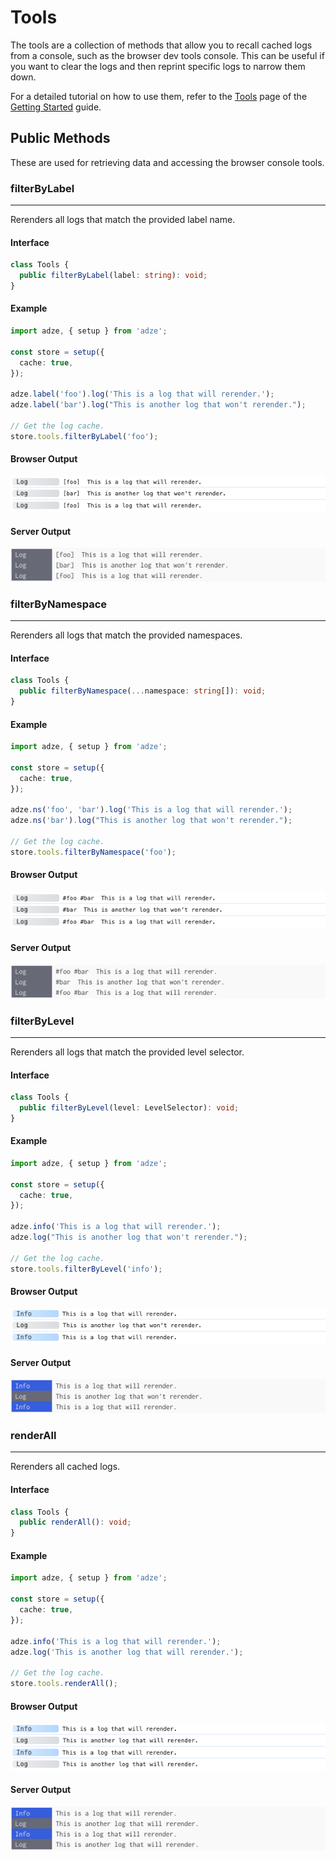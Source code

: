 # Tools

The tools are a collection of methods that allow you to recall cached logs from a console, such as
the browser dev tools console. This can be useful if you want to clear the logs and then reprint
specific logs to narrow them down.

For a detailed tutorial on how to use them, refer to the [Tools](../getting-started/tools.md) page
of the [Getting Started](../getting-started/introduction.md) guide.

## Public Methods

These are used for retrieving data and accessing the browser console tools.

### filterByLabel

---

Rerenders all logs that match the provided label name.

#### Interface

```typescript
class Tools {
  public filterByLabel(label: string): void;
}
```

#### Example

```typescript
import adze, { setup } from 'adze';

const store = setup({
  cache: true,
});

adze.label('foo').log('This is a log that will rerender.');
adze.label('bar').log("This is another log that won't rerender.");

// Get the log cache.
store.tools.filterByLabel('foo');
```

#### Browser Output

![filterByLabel tool method example browser output](./examples/tools/filterByLabel-example-browser.png)

#### Server Output

![filterByLabel tool method example server output](./examples/tools/filterByLabel-example-node.png)

### filterByNamespace

---

Rerenders all logs that match the provided namespaces.

#### Interface

```typescript
class Tools {
  public filterByNamespace(...namespace: string[]): void;
}
```

#### Example

```typescript
import adze, { setup } from 'adze';

const store = setup({
  cache: true,
});

adze.ns('foo', 'bar').log('This is a log that will rerender.');
adze.ns('bar').log("This is another log that won't rerender.");

// Get the log cache.
store.tools.filterByNamespace('foo');
```

#### Browser Output

![filterByNamespace tool method example browser output](./examples/tools/filterByNamespace-example-browser.png)

#### Server Output

![filterByNamespace tool method example server output](./examples/tools/filterByNamespace-example-node.png)

### filterByLevel

---

Rerenders all logs that match the provided level selector.

#### Interface

```typescript
class Tools {
  public filterByLevel(level: LevelSelector): void;
}
```

#### Example

```typescript
import adze, { setup } from 'adze';

const store = setup({
  cache: true,
});

adze.info('This is a log that will rerender.');
adze.log("This is another log that won't rerender.");

// Get the log cache.
store.tools.filterByLevel('info');
```

#### Browser Output

![filterByLevel tool method example browser output](./examples/tools/filterByLevel-example-browser.png)

#### Server Output

![filterByLevel tool method example server output](./examples/tools/filterByLevel-example-node.png)

### renderAll

---

Rerenders all cached logs.

#### Interface

```typescript
class Tools {
  public renderAll(): void;
}
```

#### Example

```typescript
import adze, { setup } from 'adze';

const store = setup({
  cache: true,
});

adze.info('This is a log that will rerender.');
adze.log('This is another log that will rerender.');

// Get the log cache.
store.tools.renderAll();
```

#### Browser Output

![renderAll tool method example browser output](./examples/tools/renderAll-example-browser.png)

#### Server Output

![renderAll tool method example server output](./examples/tools/renderAll-example-node.png)

